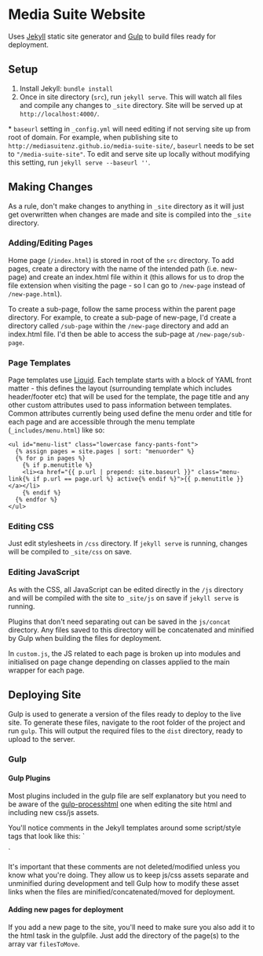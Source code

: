 # Media Suite Website

Uses [Jekyll](https://jekyllrb.com/) static site generator and [Gulp](http://gulpjs.com/) to build files ready for deployment.

## Setup

1. Install Jekyll: `bundle install`
2. Once in site directory (`src`), run `jekyll serve`. This will watch all files and compile any changes to `_site` directory. Site will be served up at `http://localhost:4000/`.

\* `baseurl` setting in `_config.yml` will need editing if not serving site up from root of domain. For example, when publishing site to `http://mediasuitenz.github.io/media-suite-site/`, `baseurl` needs to be set to `"/media-suite-site"`. To edit and serve site up locally without modifying this setting, run `jekyll serve --baseurl ''`.

## Making Changes

As a rule, don't make changes to anything in `_site` directory as it will just get overwritten when changes are made and site is compiled into the `_site` directory.

### Adding/Editing Pages

Home page (`/index.html`) is stored in root of the `src` directory. To add pages, create a directory with the name of the intended path (i.e. new-page) and create an index.html file within it (this allows for us to drop the file extension when visiting the page - so I can go to `/new-page` instead of `/new-page.html`).

To create a sub-page, follow the same process within the parent page directory. For example, to create a sub-page of new-page, I'd create a directory called `/sub-page` within the `/new-page` directory and add an index.html file. I'd then be able to access the sub-page at `/new-page/sub-page`.

### Page Templates

Page templates use [Liquid](http://liquidmarkup.org/). Each template starts with a block of YAML front matter - this defines the layout (surrounding template which includes header/footer etc) that will be used for the template, the page title and any other custom attributes used to pass information between templates. Common attributes currently being used define the menu order and title for each page and are accessible through the menu template (`_includes/menu.html`) like so:
```
<ul id="menu-list" class="lowercase fancy-pants-font">
  {% assign pages = site.pages | sort: "menuorder" %}
  {% for p in pages %}
    {% if p.menutitle %}
    <li><a href="{{ p.url | prepend: site.baseurl }}" class="menu-link{% if p.url == page.url %} active{% endif %}">{{ p.menutitle }}</a></li>
    {% endif %}
  {% endfor %}
</ul>
```

### Editing CSS

Just edit stylesheets in `/css` directory. If `jekyll serve` is running, changes will be compiled to `_site/css` on save.

### Editing JavaScript

As with the CSS, all JavaScript can be edited directly in the `/js` directory and will be compiled with the site to  `_site/js` on save if `jekyll serve` is running.

Plugins that don't need separating out can be saved in the `js/concat` directory. Any files saved to this directory will be concatenated and minified by Gulp when building the files for deployment.

In `custom.js`, the JS related to each page is broken up into modules and initialised on page change depending on classes applied to the main wrapper for each page.

## Deploying Site

Gulp is used to generate a version of the files ready to deploy to the live site. To generate these files, navigate to the root folder of the project and run `gulp`. This will output the required files to the `dist` directory, ready to upload to the server.

### Gulp

#### Gulp Plugins

Most plugins included in the gulp file are self explanatory but you need to be aware of the [gulp-processhtml](https://github.com/Wildhoney/gulp-processhtml) one when editing the site html and including new css/js assets.

You'll notice comments in the Jekyll templates around some script/style tags that look like this:
`<!-- build:remove -->
<link rel="stylesheet" href="{{ "/css/normalize.min.css" | prepend: site.baseurl }}">
<!-- /build -->`

It's important that these comments are not deleted/modified unless you know what you're doing. They allow us to keep js/css assets separate and unminified during development and tell Gulp how to modify these asset links when the files are minified/concatenated/moved for deployment.

#### Adding new pages for deployment

If you add a new page to the site, you'll need to make sure you also add it to the html task in the gulpfile. Just add the directory of the page(s) to the array var `filesToMove`.
